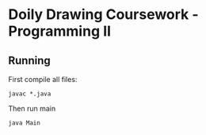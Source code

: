 # Doily Drawing Coursework - Programming II

## Running
First compile all files:
```$xslt
javac *.java
```
Then run main
```$xslt
java Main
```
